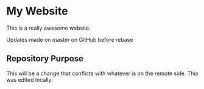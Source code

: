# My Website

This is a really awesome website.

Updates made on master on GitHub before rebase


## Repository Purpose

This will be a change that conflicts
with whatever is on the remote side.
This was edited locally.